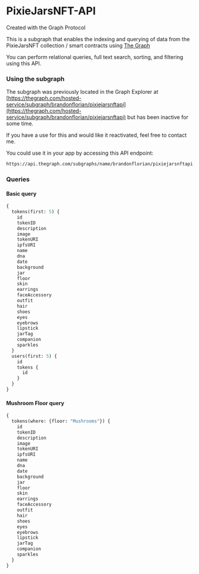 # PixieJarsNFT-API

Created with the Graph Protocol

This is a subgraph that enables the indexing and querying of data from the PixieJarsNFT collection / smart contracts using [The Graph](https://thegraph.com/)

You can perform relational queries, full text search, sorting, and filtering using this API.

### Using the subgraph

The subgraph was previously located in the Graph Explorer at [https://thegraph.com/hosted-service/subgraph/brandonflorian/pixiejarsnftapi](https://thegraph.com/hosted-service/subgraph/brandonflorian/pixiejarsnftapi) but has been inactive for some time.

If you have a use for this and would like it reactivated, feel free to contact me. 

You could use it in your app by accessing this API endpoint:

```markdown
https://api.thegraph.com/subgraphs/name/brandonflorian/pixiejarsnftapi
```

### Queries

#### Basic query

```graphql
{
  tokens(first: 5) {
    id
    tokenID
    description
    image
    tokenURI
    ipfsURI
    name
    dna
    date
    background
    jar
    floor
    skin
    earrings
    faceAccessory
    outfit
    hair
    shoes
    eyes
    eyebrows
    lipstick
    jarTag
    companion
    sparkles
  }
  users(first: 5) {
    id
    tokens {
      id
    }
  }
}
```


#### Mushroom Floor query

```graphql
{
  tokens(where: {floor: "Mushrooms"}) {
    id
    tokenID
    description
    image
    tokenURI
    ipfsURI
    name
    dna
    date
    background
    jar
    floor
    skin
    earrings
    faceAccessory
    outfit
    hair
    shoes
    eyes
    eyebrows
    lipstick
    jarTag
    companion
    sparkles
  }
}
```

